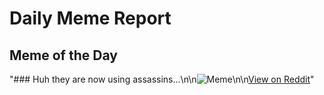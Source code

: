 # Daily Meme Report

## Meme of the Day
"### Huh they are now using assassins...\n\n![Meme](https://i.redd.it/naehc352w27f1.png)\n\n[View on Reddit](https://redd.it/1lbydio)"

